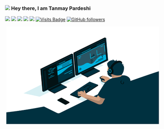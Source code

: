### <img src="https://media.giphy.com/media/hvRJCLFzcasrR4ia7z/giphy.gif" width="25px"> Hey there, I am Tanmay Pardeshi 


[<img src="https://img.shields.io/badge/linkedin-%230077B5.svg?&style=for-the-badge&logo=linkedin&logoColor=white" />](https://www.linkedin.com/in/tanmaypardeshi)  [<img src="https://img.shields.io/badge/-bpagare6-c14438?style=for-the-badge&logo=Gmail&logoColor=white"/>](mailto:tanmaypardeshi@gmail.com)  [<img src="https://img.shields.io/badge/twitter-%231DA1F2.svg?&style=for-the-badge&logo=twitter&logoColor=white" />](https://twitter.com/bpagare6)  [<img src = "https://img.shields.io/badge/instagram-%23E4405F.svg?&style=for-the-badge&logo=instagram&logoColor=white">](https://www.instagram.com/bpagare6/)  [<img src ="https://img.shields.io/badge/portfolio-web-%23.svg?&style=for-the-badge&logo=&logoColor=white%22">](https://bpagare6.github.io/) [![Visits Badge](https://badges.pufler.dev/visits/tanmaypardeshi/tanmaypardeshi?style=for-the-badge)](https://github.com/tanmaypardeshi) [![GitHub followers](https://img.shields.io/github/followers/tanmaypardeshi?label=Followers&style=for-the-badge)](https://github.com/tanmaypardeshi?tab=followers)

<img align="right" alt="GIF" src="https://github.com/tanmaypardeshi/tanmaypardeshi/blob/main/code.gif?raw=true" width="500" height="320" />
  
